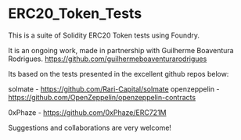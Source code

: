 # ERC20_Token_Tests

This is a suite of Solidity ERC20 Token tests using Foundry.

It is an ongoing work, made in partnership with Guilherme Boaventura Rodrigues.
https://github.com/guilhermeboaventurarodrigues

Its based on the tests presented in the excellent github repos below:

solmate      - https://github.com/Rari-Capital/solmate
openzeppelin -https://github.com/OpenZeppelin/openzeppelin-contracts

0xPhaze      - https://github.com/0xPhaze/ERC721M


Suggestions and collaborations are very welcome!
